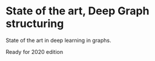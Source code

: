 # State of the art, Deep Graph structuring

State of the art in deep learning in graphs.

Ready for 2020 edition
